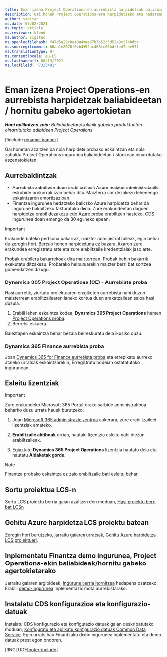 ```yaml
---
title: Eman izena Project Operations-en aurrebista harpidetzak baliabideetan / hornitu gabeko agertokietan
description: Gai honek Project Operations-era harpidetzeko eta hedatzeko moduari buruzko informazioa eskaintzen du berreskuratutako / stockean oinarritutako eszenatokietarako.
author: sigitac
ms.date: 07/02/2021
ms.topic: article
ms.reviewer: kfend
ms.author: sigitac
ms.openlocfilehash: f47d5a29c0e40a49aed7b3e52c5d52a9c27b8dbc
ms.sourcegitcommit: 80aa1e8070f0cb4992ac408fc05bdffe47cee931
ms.translationtype: HT
ms.contentlocale: eu-ES
ms.lasthandoff: 08/13/2021
ms.locfileid: "7323401"
---
```

# <a name="sign-up-for-project-operations-preview-subscriptions-for-resource-non-stocked-scenarios"></a>Eman izena Project Operations-en aurrebista harpidetzak baliabideetan / hornitu gabeko agertokietan

_**Honi aplikatzen zaio:** Baliabideetan/Izakinik gabeko produktuetan oinarritutako adibideen Project Operations_

[!include [rename-banner](~/includes/cc-data-platform-banner.md)]

Gai honetan azaltzen da nola harpidetu probako eskaintzan eta nola zabaldu Project Operations ingurunea baliabideetan / stockean oinarritutako eszenatokietan.

## <a name="prerequisites"></a>Aurrebaldintzak
- Aurrebista zabaltzen duen erabiltzaileak Azure maizter administratzaile eskubide orokorrak izan behar ditu. Maizterra sor dezakezu lehenengo eskaintzaren amortizazioan. 
- Finantza ingurunea hedatzeko baliozko Azure harpidetza behar da ingurune bakoitzeko fakturatuko dena. Zure erakundeetan dagoen harpidetza erabil dezakezu edo [Azure proba](https://azure.microsoft.com/free/) erabiltzen hasteko. CDS ingurunea doan emango da 30 eguneko epean.

> [!IMPORTANT]
> Erakunde bateko pertsona bakarrak, maizter administratzaileak, egin behar du zeregin hori. Bertsio honen harpideduna ez bazara, itxaron zure erakundea erregistratu arte eta zure erabiltzaile kredentzialak jaso arte.
> 
> Probak erabilera bakarrekoak dira maizterrean. Probak behin bakarrik exekutatu ditzakezu. Probarako helburuarekin maizter berri bat sortzea gomendatzen dizugu.


### <a name="dynamics-365-project-operations-ce---preview-trial"></a>Dynamics 365 Project Operations (CE) - Aurrebista proba 

Hasi aurretik, ziurtatu proiektuaren eragiketen aurrebista nahi duzun maizterrean erabiltzailearen laneko kontua duen arakatzailean saioa hasi duzula.

1. Erabili lehen eskaintza kodea, **Dynamics 365 Project Operations** hemen [Project Operations proba](https://aka.ms/try-po).
2. Berretsi eskaera.

  Baieztapen eskaintza behar bezala berreskuratu dela ikusiko duzu.

### <a name="dynamics-365-finance-preview-trial"></a>Dynamics 365 Finance aurrebista proba

Joan [Dynamics 365 for Finance aurrebista proba](https://aka.ms/trypoche) eta errepikatu aurreko ataleko urratsak eskaintzarekin, Erregistratu hodeian ostatatutako ingurunean.  

## <a name="assign-licenses"></a>Esleitu lizentziak

> [!IMPORTANT]
> Zure erakundeko Microsoft 365 Portal-erako sarbide administratiboa beharko duzu urrats hauek burutzeko.

1. Joan [Microsoft 365 administrazio zentroa](https://portal.office.com/) aukerara, zure erabiltzaileei lizentziak emateko.

2. **Erabiltzaile aktiboak** orrian, hautatu lizentzia esleitu nahi diezun erabiltzaileak.

3. Egiaztatu **Dynamics 365 Project Operations** lizentzia hautatu dela eta hautatu **Aldaketak gorde**.

> [!NOTE]
> Finantza probako eskaintza ez zaio erabiltzaile bati esleitu behar.

## <a name="start-a-new-project-in-lcs"></a>Sortu proiektua LCS-n

Sortu LCS proiektu berria gaian azaltzen den moduan, [Hasi proiektu berri bat LCSn](create-lcs-project.md)

## <a name="add-an-azure-subscription-to-an-lcs-project"></a>Gehitu Azure harpidetza LCS proiektu batean

Zeregin hori burutzeko, jarraitu gaiaren urratsak, [Gehitu Azure harpidetza LCS proiektuari](resource-add-azure-subscription-lcs-project.md).

## <a name="deploy-finance-demo-environment-with-project-operations-for-resourcenon-stocked-scenarios"></a>Inplementatu Finantza demo ingurunea, Project Operations-ekin baliabideak/hornitu gabeko agertokietarako

Jarraitu gaiaren argibideak, [Ingurune berria hornitzea](resource-provision-new-environment.md) hedapena osatzeko. Erabili [demo-ingurunea](/dynamics365/fin-ops-core/dev-itpro/deployment/deploy-demo-environment) inplementazio mota aurrebistarako. 

## <a name="install-cds-setup-and-configuration-data"></a>Instalatu CDS konfigurazioa eta konfigurazio-datuak

Instalatu CDS konfigurazio eta konfigurazio datuak gaian deskribatutako moduan, [Konfiguratu eta aplikatu konfigurazio datuak Common Data Service](resource-apply-pro-setup-config-data.md).
Egin urrats hau Finantzako demo ingurunea inplementatu eta demo datuak prest egon ondoren.


[!INCLUDE[footer-include](../includes/footer-banner.md)]
